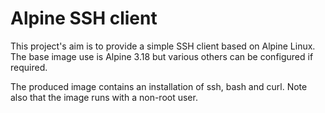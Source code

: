 # Alpine SSH client

This project's aim is to provide a simple SSH client based on Alpine Linux. The base image use is Alpine 3.18 but 
various others can be configured if required.

The produced image contains an installation of ssh, bash and curl. Note also that the image runs with a non-root user.